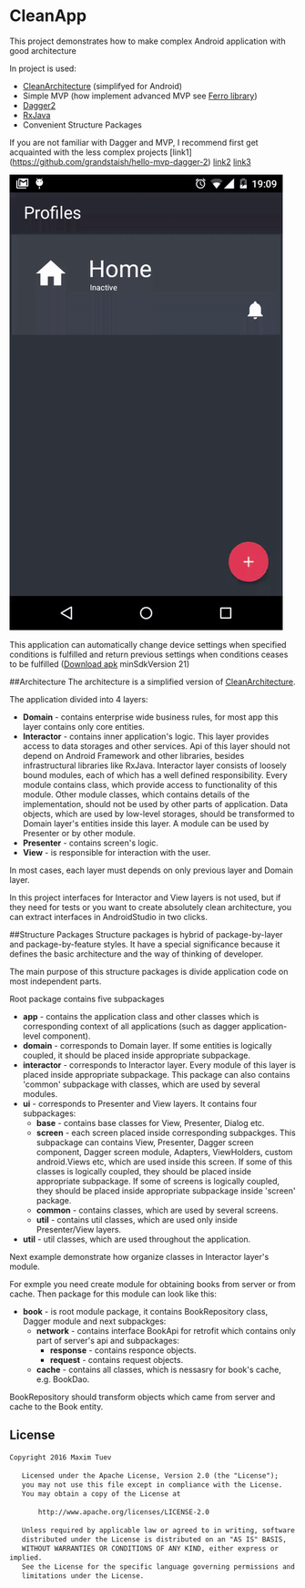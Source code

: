 # CleanApp

This project demonstrates how to make complex Android application with good architecture

In project is used:
- [CleanArchitecture](https://8thlight.com/blog/uncle-bob/2012/08/13/the-clean-architecture.html) (simplifyed for Android)
- Simple MVP (how implement advanced MVP see [Ferro library](https://github.com/MaksTuev/ferro))
- [Dagger2](http://google.github.io/dagger/) 
- [RxJava](http://reactivex.io/)
- Сonvenient Structure Packages 

If you are not familiar with Dagger and MVP, I recommend first get acquainted with the less complex projects [link1] (https://github.com/grandstaish/hello-mvp-dagger-2) [link2](https://github.com/JorgeCastilloPrz/EasyMVP) [link3](http://antonioleiva.com/mvp-android/) 

![SchematicImage](setmaster.gif)

This application can automatically change device settings when specified conditions is fulfilled and return previous settings when conditions ceases to be fulfilled ([Download apk](https://drive.google.com/open?id=0B4ZYxS4AjIXeWWM5U3BrbG1Db0E) minSdkVersion 21)


##Architecture
The architecture is a simplified version of  [CleanArchitecture](https://8thlight.com/blog/uncle-bob/2012/08/13/the-clean-architecture.html).

The application divided into 4 layers:
- **Domain** - contains enterprise wide business rules, for most app this layer contains only core entities.
- **Interactor** - contains inner application's logic. This layer provides access to data storages and other services. Api of this layer should not depend on Android Framework and other libraries, besides infrastructural libraries like RxJava. Interactor layer consists of loosely bound modules, each of which has a well defined responsibility. Every module contains class, which provide access to functionality of this module. Other module classes, which contains details of the implementation, should not be used by other parts of application. Data objects, which are used by low-level storages, should be transformed to Domain layer's entities inside this layer. A module can be used by Presenter or by other module. 
- **Presenter** - contains screen's logic.
- **View** - is responsible for interaction with the user.

In most cases, each layer must depends on only previous layer and Domain layer. 

In this project interfaces for Interactor and View layers is not used, but if they need for tests or you want to create absolutely clean architecture, you can extract interfaces in AndroidStudio in two clicks.

##Structure Packages 
Structure packages is hybrid of package-by-layer and package-by-feature styles. It have a special significance because it defines the basic architecture and the way of thinking of developer.

The main purpose of this structure packages is divide application code on most independent parts.



Root package contains five subpackages
- **app** - contains the application class and other classes which is corresponding context of all applications (such as dagger application-level component).
- **domain** - corresponds to Domain layer. If some entities is logically coupled, it should be placed inside appropriate subpackage.
- **interactor** - corresponds to Interactor layer. Every module of this layer is placed inside appropriate subpackage. This package can also contains 'common' subpackage with classes, which are used by several modules. 
- **ui** - corresponds to Presenter and View layers. It contains four subpackages: 
  - **base** - contains base classes for View, Presenter, Dialog etc.
  - **screen** - each screen placed inside corresponding subpackges. This subpackage can contains View, Presenter, Dagger screen component, Dagger screen module, Adapters, ViewHolders, custom android.Views etc, which are used inside this screen. If some of this classes is logically coupled, they should be placed inside appropriate subpackage. If some of screens is logically coupled, they should be placed inside appropriate subpackage inside 'screen' package.
  - **common** - contains classes, which are used by several screens.
  - **util** - contains util classes, which are used only inside Presenter/View layers.
- **util** - util classes, which are used throughout the application.

Next example demonstrate how organize classes in Interactor layer's module.

For exmple you need create module for obtaining books from server or from cache. Then package for this module can look like this:
- **book** - is root module package, it contains BookRepository class, Dagger module and next subpackges:
  - **network** - contains interface BookApi for retrofit which contains only part of server's api and subpackages:
    - **response** - contains responce objects.
    - **request** - contains request objects.
  - **cache** - contains all classes, which is nessasry for book's cache, e.g. BookDao.
  
BookRepository should transform objects which came from server and cache to the Book entity.

## License
```
Copyright 2016 Maxim Tuev

   Licensed under the Apache License, Version 2.0 (the "License");
   you may not use this file except in compliance with the License.
   You may obtain a copy of the License at

       http://www.apache.org/licenses/LICENSE-2.0

   Unless required by applicable law or agreed to in writing, software
   distributed under the License is distributed on an "AS IS" BASIS,
   WITHOUT WARRANTIES OR CONDITIONS OF ANY KIND, either express or implied.
   See the License for the specific language governing permissions and
   limitations under the License.
```

